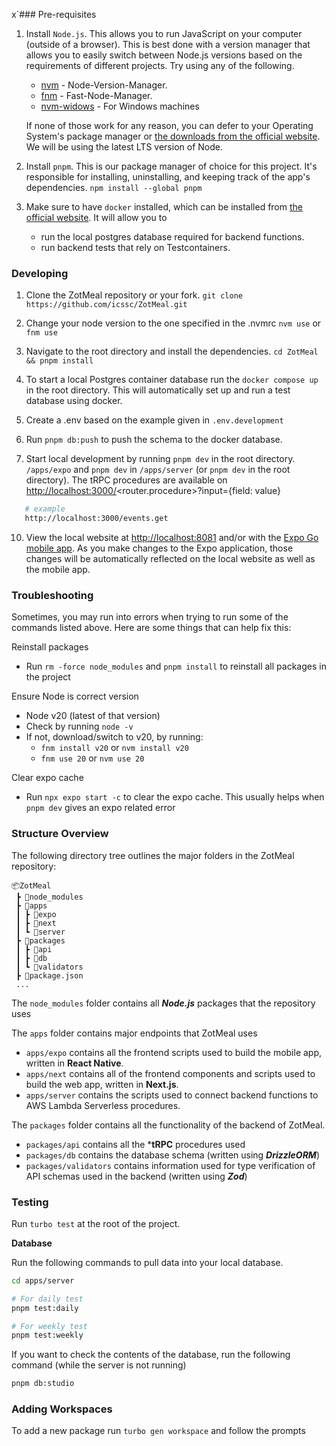 x`### Pre-requisites

1. Install `Node.js`. This allows you to run JavaScript on your computer (outside of a browser).
   This is best done with a version manager that allows you to easily switch between
   Node.js versions based on the requirements of different projects.
   Try using any of the following.

   - [nvm](https://github.com/nvm-sh/nvm) - Node-Version-Manager.
   - [fnm](https://github.com/Schniz/fnm) - Fast-Node-Manager.
   - [nvm-widows](https://github.com/coreybutler/nvm-windows) - For Windows machines

   If none of those work for any reason, you can defer to your Operating System's
   package manager or [the downloads from the official website](https://nodejs.org/en/download).
   We will be using the latest LTS version of Node.

2. Install `pnpm`. This is our package manager of choice for this project.
   It's responsible for installing, uninstalling, and keeping track of the app's dependencies.
   `npm install --global pnpm`

3. Make sure to have `docker` installed, which can be installed from [the official website](https://www.docker.com/get-started/). It will allow you to
   - run the local postgres database required for backend functions.
   - run backend tests that rely on Testcontainers.

### Developing

1. Clone the ZotMeal repository or your fork.
   `git clone https://github.com/icssc/ZotMeal.git`

3. Change your node version to the one specified in the .nvmrc
   `nvm use` or `fnm use`
   
5. Navigate to the root directory and install the dependencies.
   `cd ZotMeal && pnpm install`

6. To start a local Postgres container database run the `docker compose up` in the root directory.
   This will automatically set up and run a test database using docker.

7. Create a .env based on the example given in `.env.development`

8. Run `pnpm db:push` to push the schema to the docker database.

9. Start local development by running `pnpm dev` in the root directory. `/apps/expo` and `pnpm dev` in `/apps/server` (or `pnpm dev` in the root directory).
   The tRPC procedures are available on <http://localhost:3000/><router.procedure\>?input={field: value}

```sh
   # example
   http://localhost:3000/events.get
```

10. View the local website at <http://localhost:8081> and/or with the [Expo Go mobile app](https://expo.dev/client).
   As you make changes to the Expo application, those changes will be automatically
   reflected on the local website as well as the mobile app.

### Troubleshooting

Sometimes, you may run into errors when trying to run some of the commands listed above. Here are some things that can help fix this:

Reinstall packages
- Run `rm -force node_modules` and `pnpm install` to reinstall all packages in the project

Ensure Node is correct version
- Node v20 (latest of that version)
- Check by running `node -v`
- If not, download/switch to v20, by running:
   - `fnm install v20` or `nvm install v20`
   - `fnm use 20` or `nvm use 20`

Clear expo cache
- Run `npx expo start -c` to clear the expo cache. This usually helps when `pnpm dev` gives an expo related error 

### Structure Overview

The following directory tree outlines the major folders in the ZotMeal repository:

```
📦ZotMeal
 ┣ 📂node_modules
 ┣ 📂apps
 ┃ ┣ 📂expo
 ┃ ┣ 📂next
 ┃ ┗ 📂server
 ┣ 📂packages
 ┃ ┣ 📂api
 ┃ ┣ 📂db
 ┃ ┗ 📂validators
 ┣ 📜package.json
 ...
```

The `node_modules` folder contains all ***Node.js*** packages that the repository uses

The `apps` folder contains major endpoints that ZotMeal uses
- `apps/expo` contains all the frontend scripts used to build the mobile app, written in **React Native**.
- `apps/next` contains all of the frontend components and scripts used to build the web app, written in **Next.js**.
- `apps/server` contains the scripts used to connect backend functions to AWS Lambda Serverless procedures.

The `packages` folder contains all the functionality of the backend of ZotMeal.
- `packages/api` contains all the ***tRPC** procedures used
- `packages/db` contains the database schema (written using ***DrizzleORM***)
- `packages/validators` contains information used for type verification of API schemas used in the backend (written using ***Zod***)

### Testing

Run `turbo test` at the root of the project.

**Database**

Run the following commands to pull data into your local database. 

```sh
cd apps/server

# For daily test
pnpm test:daily

# For weekly test
pnpm test:weekly
```

If you want to check the contents of the database, run the following command (while the server is not running)

```sh
pnpm db:studio
```

### Adding Workspaces

To add a new package run `turbo gen workspace` and follow the prompts
